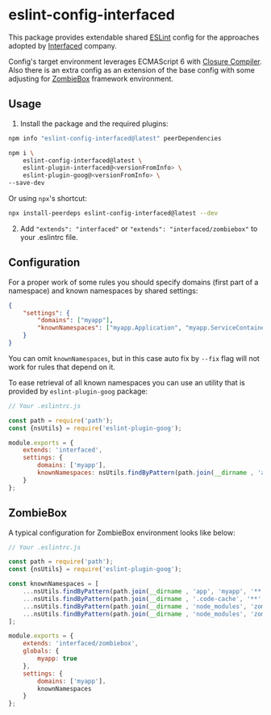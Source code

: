 # eslint-config-interfaced

This package provides extendable shared [ESLint](https://eslint.org) config for the approaches adopted by [Interfaced](https://interfaced.tv/) company.

Config's target environment leverages ECMAScript 6 with [Closure Compiler](https://developers.google.com/closure/compiler).  
Also there is an extra config as an extension of the base config with some adjusting for [ZombieBox](https://zombiebox.tv) framework environment.

## Usage

1) Install the package and the required plugins:

```sh
npm info "eslint-config-interfaced@latest" peerDependencies
```

```sh
npm i \
    eslint-config-interfaced@latest \
    eslint-plugin-interfaced@<versionFromInfo> \
    eslint-plugin-goog@<versionFromInfo> \
--save-dev
```

Or using `npx`'s shortcut:

```sh
npx install-peerdeps eslint-config-interfaced@latest --dev
```

2) Add `"extends": "interfaced"` or `"extends": "interfaced/zombiebox"` to your .eslintrc file.

## Configuration

For a proper work of some rules you should specify domains (first part of a namespace) and known namespaces by shared settings:

```json
{
	"settings": {
		"domains": ["myapp"],
		"knownNamespaces": ["myapp.Application", "myapp.ServiceContainer"]
	}
}
```

You can omit `knownNamespaces`, but in this case auto fix by `--fix` flag will not work for rules that depend on it.

To ease retrieval of all known namespaces you can use an utility that is provided by `eslint-plugin-goog` package:

```javascript
// Your .eslintrc.js

const path = require('path');
const {nsUtils} = require('eslint-plugin-goog');

module.exports = {
	extends: 'interfaced',
	settings: {
		domains: ['myapp'],
		knownNamespaces: nsUtils.findByPattern(path.join(__dirname , 'app', 'myapp'))
	}
};
```

## ZombieBox

A typical configuration for ZombieBox environment looks like below:

```javascript
// Your .eslintrc.js

const path = require('path');
const {nsUtils} = require('eslint-plugin-goog');

const knownNamespaces = [
	...nsUtils.findByPattern(path.join(__dirname , 'app', 'myapp', '**', '*.js')),
	...nsUtils.findByPattern(path.join(__dirname , '.code-cache', '**', '*.js')),
	...nsUtils.findByPattern(path.join(__dirname , 'node_modules', 'zombiebox', '**', '*.js')),
	...nsUtils.findByPattern(path.join(__dirname , 'node_modules', 'zombiebox-*', 'lib', '**', '*.js'))
];

module.exports = {
	extends: 'interfaced/zombiebox',
	globals: {
		myapp: true
	},
	settings: {
		domains: ['myapp'],
		knownNamespaces
	}
};
```
